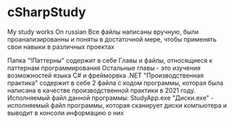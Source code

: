 # cSharpStudy
My study works
On russian
Все файлы написаны вручную, были проанализированны и поняты в достаточной мере, чтобы применять свои навыки в различных проектах

Папка "!Паттерны" содержит в себе Главы и файлы, относящиеся к паттернам программирования
Остальные главы - это изучения возможностей языка C# и фрейморвка .NET
"Производственная практика" содержит в себе 2 файла с кодом программы, которая была написана в качестве производственной практики в 2021 году. 
Исполняемый файл данной программы: StudyApp.exe
"Диски.exe" - исполняемый файл программы, которая сканирует диски компьютера и выводит в консоли информацию о них
